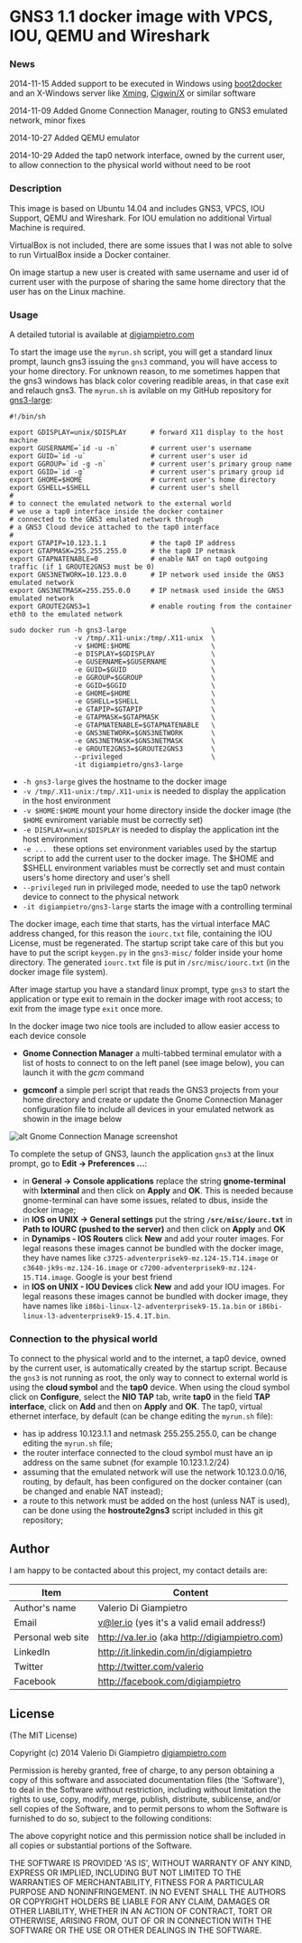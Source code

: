 # GNS3 1.1 docker image with VPCS, IOU, QEMU and Wireshark

### News

2014-11-15 Added support to be executed in Windows using [boot2docker](http://boot2docker.io/) and an X-Windows server like [Xming](http://www.straightrunning.com/XmingNotes/), [Cigwin/X](http://x.cygwin.com/) or similar software

2014-11-09 Added Gnome Connection Manager, routing to GNS3 emulated network, minor fixes

2014-10-27 Added QEMU emulator

2014-10-29 Added the tap0 network interface, owned by the current user, to allow connection to the physical world without need to be root


### Description

This image is based on Ubuntu 14.04 and includes GNS3, VPCS, IOU Support, QEMU and Wireshark. For IOU emulation no additional Virtual Machine is required.

VirtualBox is not included, there are some issues that I was not able to solve to run VirtualBox inside a Docker container.

On image startup a new user is created with same username and user id of current user with the purpose of sharing the same home directory that the user has on the Linux machine.

### Usage

A detailed tutorial is available at [digiampietro.com](http://www.digiampietro.com/2014/1109/cisco_network_emulation_gns3_docker_container.html)

To start the image use the `myrun.sh` script, you will get a standard linux prompt, launch gns3 issuing the `gns3` command, you will have access to your home directory. For unknown reason, to me sometimes happen that the gns3 windows has black color covering readible areas, in that case exit and relauch gns3.
The `myrun.sh` is avilable on my GitHub repository for [gns3-large](https://github.com/digiampietro/gns3-large):

```
#!/bin/sh

export GDISPLAY=unix/$DISPLAY      # forward X11 display to the host machine
export GUSERNAME=`id -u -n`        # current user's username
export GUID=`id -u`                # current user's user id
export GGROUP=`id -g -n`           # current user's primary group name
export GGID=`id -g`                # current user's primary group id
export GHOME=$HOME                 # current user's home directory
export GSHELL=$SHELL               # current user's shell
#
# to connect the emulated network to the external world
# we use a tap0 interface inside the docker container
# connected to the GNS3 emulated network through
# a GNS3 Cloud device attached to the tap0 interface
#
export GTAPIP=10.123.1.1           # the tap0 IP address
export GTAPMASK=255.255.255.0      # the tap0 IP netmask
export GTAPNATENABLE=0             # enable NAT on tap0 outgoing traffic (if 1 GROUTE2GNS3 must be 0)
export GNS3NETWORK=10.123.0.0      # IP network used inside the GNS3 emulated network
export GNS3NETMASK=255.255.0.0     # IP netmask used inside the GNS3 emulated network
export GROUTE2GNS3=1               # enable routing from the container eth0 to the emulated network

sudo docker run -h gns3-large                     \
                -v /tmp/.X11-unix:/tmp/.X11-unix  \
                -v $HOME:$HOME                    \
                -e DISPLAY=$GDISPLAY              \
                -e GUSERNAME=$GUSERNAME           \
                -e GUID=$GUID                     \
                -e GGROUP=$GGROUP                 \
                -e GGID=$GGID                     \
                -e GHOME=$HOME                    \
                -e GSHELL=$SHELL                  \
                -e GTAPIP=$GTAPIP                 \
                -e GTAPMASK=$GTAPMASK             \
                -e GTAPNATENABLE=$GTAPNATENABLE   \
                -e GNS3NETWORK=$GNS3NETWORK       \
                -e GNS3NETMASK=$GNS3NETMASK       \
                -e GROUTE2GNS3=$GROUTE2GNS3       \
                --privileged                      \
                -it digiampietro/gns3-large

```

* `-h gns3-large` gives the hostname to the docker image
* `-v /tmp/.X11-unix:/tmp/.X11-unix` is needed to display the application in the host environment
* `-v $HOME:$HOME` mount your home directory inside the docker image (the `$HOME` evniroment variable must be correctly set) 
* `-e DISPLAY=unix/$DISPLAY` is needed to display the application int the host environment
* `-e ... ` these options set environment variables used by the startup script to add the current user to the docker image. The $HOME and $SHELL environment variables must be correctly set and must contain users's home directory and user's shell
* `--privileged` run in privileged mode, needed to use the tap0 network device to connect to the physical network
* `-it digiampietro/gns3-large` starts the image with a controlling terminal

The docker image, each time that starts, has the virtual interface MAC address changed, for this reason the `iourc.txt` file, containing the IOU License, must be regenerated. The startup script take care of this but you have to put the script `keygen.py` in the `gns3-misc/` folder inside your home directory. The generated `iourc.txt` file is put in `/src/misc/iourc.txt` (in the docker image file system).

After image startup you have a standard linux prompt, type `gns3` to start the application or type exit to remain in the docker image with root access; to exit from the image type `exit` once more.

In the docker image two nice tools are included to allow easier access to each device console

* __Gnome Connection Manager__ a multi-tabbed terminal emulator with a list of hosts to connect to on the left panel (see image below), you can launch it with the _gcm_ command

* __gcmconf__ a simple perl script that reads the GNS3 projects from your home directory and create or update the Gnome Connection Manager configuration file to include all devices in your emulated network as showin in the image below

![alt Gnome Connection Manage screenshot](https://raw.githubusercontent.com/digiampietro/gns3-large/master/images/gcm.png)

To complete the setup of GNS3, launch the application `gns3` at the linux prompt, go to **Edit -> Preferences ...**:

* in **General -> Console applications** replace the string __gnome-terminal__ with __lxterminal__ and then click on **Apply** and **OK**. This is needed because gnome-terminal can have some issues, related to dbus,  inside the docker image;
* in **IOS on UNIX -> General settings** put the string **`/src/misc/iourc.txt`** in **Path to IOURC (pushed to the server)** and then click on **Apply** and **OK** 
* in **Dynamips - IOS Routers** click __New__ and add your router images. For legal reasons these images cannot be bundled with the docker image, they have names like `c3725-adventerprisek9-mz.124-15.T14.image` or `c3640-jk9s-mz.124-16.image` or `c7200-adventerprisek9-mz.124-15.T14.image`. Google is your best friend
* in **IOS on UNIX - IOU Devices** click __New__ and add your IOU images. For legal reasons these images cannot be bundled with docker image, they have names like `i86bi-linux-l2-adventerprisek9-15.1a.bin` or `i86bi-linux-l3-adventerprisek9-15.4.1T.bin`. 

### Connection to the physical world
To connect to the physical world and to the internet, a tap0 device, owned by the current user, is automatically created by the startup script. Because the `gns3` is not running as root, the only way to connect to external world is using the **cloud symbol** and the **tap0** device.
When using the cloud symbol click on **Configure**, select the **NIO TAP** tab, write **tap0** in the field **TAP interface**, click on **Add** and then on **Apply** and **OK**.
The tap0, virtual ethernet interface, by default (can be change editing the `myrun.sh` file):

* has ip address 10.123.1.1 and netmask 255.255.255.0, can be change editing the `myrun.sh` file;
* the router interface connected to the cloud symbol must have an ip address on the same subnet (for example 10.123.1.2/24)
* assuming that the emulated network will use the network 10.123.0.0/16, routing, by default, has been configured on the docker container (can be changed and enable NAT instead);
* a route to this network must be added on the host (unless NAT is used), can be done using the **hostroute2gns3** script included in this git repository;

## Author
I am happy to be contacted about this project, my contact details are:

|Item             |Content                                          |
|-----------------|-------------------------------------------------|
|Author's name    |Valerio Di Giampietro                            |
|Email            |v@ler.io (yes it's a valid email address!)       |
|Personal web site|http://va.ler.io (aka http://digiampietro.com)   |
|LinkedIn         |http://it.linkedin.com/in/digiampietro           |
|Twitter          |http://twitter.com/valerio                       |
|Facebook         |http://facebook.com/digiampietro                 |

## License
(The MIT License)

Copyright (c) 2014 Valerio Di Giampietro [digiampietro.com](http://digiampietro.com)

Permission is hereby granted, free of charge, to any person obtaining a copy of this software and associated documentation files (the 'Software'), to deal in the Software without restriction, including without limitation the rights to use, copy, modify, merge, publish, distribute, sublicense, and/or sell copies of the Software, and to permit persons to whom the Software is furnished to do so, subject to the following conditions:

The above copyright notice and this permission notice shall be included in all copies or substantial portions of the Software.

THE SOFTWARE IS PROVIDED 'AS IS', WITHOUT WARRANTY OF ANY KIND, EXPRESS OR IMPLIED, INCLUDING BUT NOT LIMITED TO THE WARRANTIES OF MERCHANTABILITY, FITNESS FOR A PARTICULAR PURPOSE AND NONINFRINGEMENT. IN NO EVENT SHALL THE AUTHORS OR COPYRIGHT HOLDERS BE LIABLE FOR ANY CLAIM, DAMAGES OR OTHER LIABILITY, WHETHER IN AN ACTION OF CONTRACT, TORT OR OTHERWISE, ARISING FROM, OUT OF OR IN CONNECTION WITH THE SOFTWARE OR THE USE OR OTHER DEALINGS IN THE SOFTWARE.